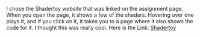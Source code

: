 I chose the Shadertoy website that was linked on the assignment page. When you open the page, it shows a few of the shaders. Hovering over one plays it, and if you click on it, it takes you to a page where it also shows the code for it. I thought this was really cool. Here is the Link: [Shadertoy](https://www.shadertoy.com/)